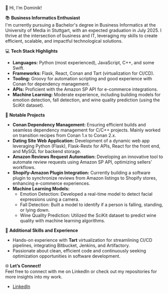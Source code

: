 👋 Hi, I'm Dominik!  

📚 **Business Informatics Enthusiast**  
I'm currently pursuing a Bachelor's degree in Business Informatics at the University of Media in Stuttgart, with an expected graduation in July 2025. I thrive at the intersection of business and IT, leveraging my skills to create efficient, scalable, and impactful technological solutions.  

💻 **Tech Stack Highlights**  
- **Languages:** Python (most experienced), JavaScript, C++, and some Swift.  
- **Frameworks:** Flask, React, Conan and Tart (virtualization for CI/CD).  
- **Tooling:** Groovy for automation scripting and good experience with Conan for dependency management.  
- **APIs:** Proficient with the Amazon SP API for e-commerce integrations.  
- **Machine Learning:** Moderate experience, including building models for emotion detection, fall detection, and wine quality prediction (using the SciKit dataset).  

🚀 **Notable Projects**  
- **Conan Dependency Management:** Ensuring efficient builds and seamless dependency management for C/C++ projects. Mainly worked on transition recipes from Conan 1.x to Conan 2.x.
- **Dating Site Web Application:** Development of a dynamic web app leveraging Python (Flask), Flask-Restx for APIs, React for the front end, and MySQL for backend storage.  
- **Amazon Reviews Request Automation:** Developing an innovative tool to automate review requests using Amazon SP API, optimizing sellers’ workflows.  
- **Shopify-Amazon Plugin Integration:** Currently building a software plugin to synchronize reviews from Amazon listings to Shopify stores, enhancing e-commerce experiences.  
- **Machine Learning Models:**  
  - Emotion Detection: Developed a real-time model to detect facial expressions using a camera.  
  - Fall Detection: Built a model to identify if a person is falling, standing, or lying down.  
  - Wine Quality Prediction: Utilized the SciKit dataset to predict wine quality with machine learning algorithms.  

🌟 **Additional Skills and Experience**  
- Hands-on experience with **Tart** virtualization for streamlining CI/CD pipelines, integrating Bitbucket, Jenkins, and Artifactory.  
- Passionate about clean, efficient code and continuously seeking optimization opportunities in software development.  

🌐 **Let’s Connect!**  
Feel free to connect with me on LinkedIn or check out my repositories for more insights into my work.
- [LinkedIn](https://de.linkedin.com/in/dominik-abilio-wunderlich-a807b81b2)
